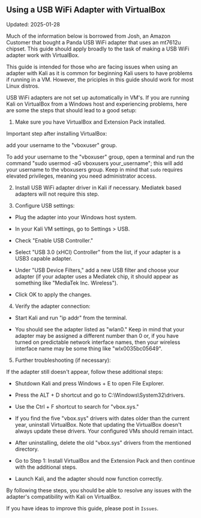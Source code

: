 ## Using a USB WiFi Adapter with VirtualBox

Updated: 2025-01-28

Much of the information below is borrowed from Josh, an Amazon Customer
that bought a Panda USB WiFi adapter that uses an mt7612u chipset. This
guide should apply broadly to the task of making a USB WiFi adapter work
with VirtualBox.

This guide is intended for those who are facing issues when using an
adapter with Kali as it is common for beginning Kali users to have
problems if running in a VM. However, the priciples in this guide should
work for most Linux distros.

USB WiFi adapters are not set up automatically in VM's. If you are
running Kali on VirtualBox from a Windows host and experiencing
problems, here are some the steps that should lead to a good setup:

1. Make sure you have VirtualBox and Extension Pack installed.

Important step after installing VirtualBox: 

add your username to the "vboxuser" group.

To add your username to the "vboxuser" group, open a terminal and run
the command "sudo usermod -aG vboxusers your_username"; this will add
your username to the vboxusers group. Keep in mind that `sudo` requires
elevated privileges, meaning you need administrator access.

2. Install USB WiFi adapter driver in Kali if necessary. Mediatek based
   adapters will not require this step.

3. Configure USB settings:

- Plug the adapter into your Windows host system.

- In your Kali VM settings, go to Settings > USB.

- Check "Enable USB Controller."

- Select "USB 3.0 (xHCI) Controller" from the list, if your adapter is
a USB3 capable adapter.

- Under "USB Device Filters," add a new USB filter and choose your
adapter (if your adapter uses a Mediatek chip, it should appear as
something like "MediaTek Inc. Wireless").

- Click OK to apply the changes.

4. Verify the adapter connection:

- Start Kali and run "ip addr" from the terminal.

- You should see the adapter listed as "wlan0." Keep in mind that your
adapter may be assigned a different number than 0 or, if you have turned
on predictable network interface names, then your wireless interface
name may be some thing like "wlx0035bc05649".

5. Further troubleshooting (if necessary):

If the adapter still doesn't appear, follow these additional steps:


- Shutdown Kali and press Windows + E to open File Explorer.

- Press the ALT + D shortcut and go to C:\Windows\System32\drivers.

- Use the Ctrl + F shortcut to search for "vbox.sys."

- If you find the five "vbox.sys" drivers with dates older than the
current year, uninstall VirtualBox. Note that updating the VirtualBox
doesn't always update these drivers. Your configured VMs should remain
intact.

- After uninstalling, delete the old "vbox.sys" drivers from the
mentioned directory.

- Go to Step 1: Install VirtualBox and the Extension Pack and then
continue with the additional steps.

- Launch Kali, and the adapter should now function correctly.

By following these steps, you should be able to resolve any issues with
the adapter's compatibility with Kali on VirtualBox.

If you have ideas to improve this guide, please post in `Issues`.
